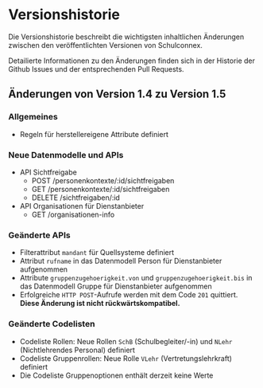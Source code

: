 # Versionshistorie

Die Versionshistorie beschreibt die wichtigsten inhaltlichen Änderungen zwischen den veröffentlichten Versionen von Schulconnex.

Detailierte Informationen zu den Änderungen finden sich in der Historie der Github Issues und der entsprechenden Pull Requests.

## Änderungen von Version 1.4 zu Version 1.5

### Allgemeines

* Regeln für herstellereigene Attribute definiert

### Neue Datenmodelle und APIs

* API Sichtfreigabe
  * POST /personenkontexte/:id/sichtfreigaben
  * GET /personenkontexte/:id/sichtfreigaben
  * DELETE /sichtfreigaben/:id
* API Organisationen für Dienstanbieter
  * GET /organisationen-info

### Geänderte APIs

* Filterattribut `mandant` für Quellsysteme definiert
* Attribut `rufname` in das Datenmodell Person für Dienstanbieter aufgenommen
* Attribute `gruppenzugehoerigkeit.von` und `gruppenzugehoerigkeit.bis` in das Datenmodell Gruppe für Dienstanbieter aufgenommen
* Erfolgreiche `HTTP POST`-Aufrufe werden mit dem Code `201` quittiert. **Diese Änderung ist nicht rückwärtskompatibel.**

### Geänderte Codelisten

* Codeliste Rollen: Neue Rollen `SchB` (Schulbegleiter/-in) und `NLehr` (Nichtlehrendes Personal) definiert
* Codeliste Gruppenrollen: Neue Rolle `VLehr` (Vertretungslehrkraft) definiert
* Die Codeliste Gruppenoptionen enthält derzeit keine Werte
